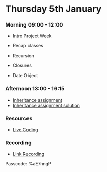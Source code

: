 # Thursday 5th January

### Morning 09:00 - 12:00
 
- Intro Project Week 

- Recap classes
- Recursion 
- Closures
- Date Object

### Afternoon 13:00 - 16:15

- [Inheritance assignment]()
- [Inheritance assignment solution](https://github.com/FBWE22-E08/PBR-Lessons/tree/main/05.01%20recap%20classes%20inheritance%20%26%20recursion%20%26%20closures/classes-inheritance-assignment-solution)


### Resources

- [Live Coding](https://github.com/FBWE22-E08/PBR-Lessons/tree/main/05.01%20recap%20classes%20inheritance%20%26%20recursion%20%26%20closures)


### Recording

- [Link Recording](https://us02web.zoom.us/rec/share/yD9xN-i4A3QJdR7n6qUu-biysX5a5jdYs3TsO0AHYt5AwUTq3_mkuRkVwyzavscv.LWNK9G5vQsp6oQ8l?startTime=1672906680000)

Passcode: %aE7nngP

